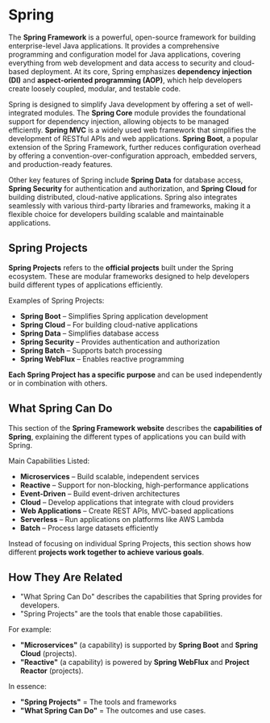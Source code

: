 # Spring

The **Spring Framework** is a powerful, open-source framework for building enterprise-level Java applications. It provides a comprehensive programming and configuration model for Java applications, covering everything from web development and data access to security and cloud-based deployment. At its core, Spring emphasizes **dependency injection (DI)** and **aspect-oriented programming (AOP)**, which help developers create loosely coupled, modular, and testable code.

Spring is designed to simplify Java development by offering a set of well-integrated modules. The **Spring Core** module provides the foundational support for dependency injection, allowing objects to be managed efficiently. **Spring MVC** is a widely used web framework that simplifies the development of RESTful APIs and web applications. **Spring Boot**, a popular extension of the Spring Framework, further reduces configuration overhead by offering a convention-over-configuration approach, embedded servers, and production-ready features.

Other key features of Spring include **Spring Data** for database access, **Spring Security** for authentication and authorization, and **Spring Cloud** for building distributed, cloud-native applications. Spring also integrates seamlessly with various third-party libraries and frameworks, making it a flexible choice for developers building scalable and maintainable applications.

## Spring Projects

**Spring Projects** refers to the **official projects** built under the Spring ecosystem. These are modular frameworks designed to help developers build different types of applications efficiently.

Examples of Spring Projects:

+ **Spring Boot** – Simplifies Spring application development
+ **Spring Cloud** – For building cloud-native applications
+ **Spring Data** – Simplifies database access
+ **Spring Security** – Provides authentication and authorization
+ **Spring Batch** – Supports batch processing
+ **Spring WebFlux** – Enables reactive programming

**Each Spring Project has a specific purpose** and can be used independently or in combination with others.

## What Spring Can Do

This section of the **Spring Framework website** describes the **capabilities of Spring**, explaining the different types of applications you can build with Spring.

Main Capabilities Listed:

+ **Microservices** – Build scalable, independent services
+ **Reactive** – Support for non-blocking, high-performance applications
+ **Event-Driven** – Build event-driven architectures
+ **Cloud** – Develop applications that integrate with cloud providers
+ **Web Applications** – Create REST APIs, MVC-based applications
+ **Serverless** – Run applications on platforms like AWS Lambda
+ **Batch** – Process large datasets efficiently

Instead of focusing on individual Spring Projects, this section shows how different **projects work together to achieve various goals**.

## How They Are Related

+ "What Spring Can Do" describes the capabilities that Spring provides for developers.
+ "Spring Projects" are the tools that enable those capabilities.

For example:

+ **"Microservices"** (a capability) is supported by **Spring Boot** and **Spring Cloud** (projects).
+ **"Reactive"** (a capability) is powered by **Spring WebFlux** and **Project Reactor** (projects).

In essence:

+ **"Spring Projects"** = The tools and frameworks
+ **"What Spring Can Do"** = The outcomes and use cases.
